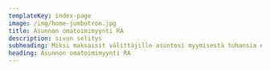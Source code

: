 ```yaml
---
templateKey: index-page
image: /img/home-jumbotron.jpg
title: Asunnon omatoimimyynti RA
description: sivun selitys
subheading: Miksi maksaisit välittäjille asuntosi myymisestä tuhansia euroja?
heading: Asunnon omatoimimyynti RA
---
```

